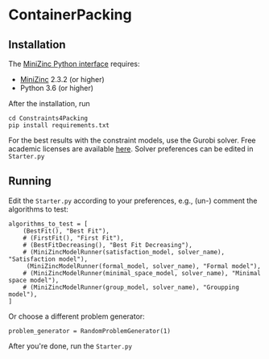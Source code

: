 # ContainerPacking
## Installation

The [MiniZinc Python interface](https://minizinc-python.readthedocs.io/en/latest/getting_started.html) requires:
- [MiniZinc](https://www.minizinc.org/) 2.3.2 (or higher)
- Python 3.6 (or higher)

After the installation, run
```
cd Constraints4Packing
pip install requirements.txt
```

For the best results with the constraint models, use the Gurobi solver. Free academic licenses are available 
[here](https://www.gurobi.com/academia/academic-program-and-licenses/). Solver preferences can be edited in `Starter.py`

## Running
Edit the `Starter.py` according to your preferences, e.g., (un-) comment the algorithms to test:
```
algorithms_to_test = [
    (BestFit(), "Best Fit"),
    # (FirstFit(), "First Fit"),
    # (BestFitDecreasing(), "Best Fit Decreasing"),
    # (MiniZincModelRunner(satisfaction_model, solver_name), "Satisfaction model"),
     (MiniZincModelRunner(formal_model, solver_name), "Formal model"),
    # (MiniZincModelRunner(minimal_space_model, solver_name), "Minimal space model"),
    # (MiniZincModelRunner(group_model, solver_name), "Groupping model"),
]
```
Or choose a different problem generator:
```
problem_generator = RandomProblemGenerator(1)
```

After you're done, run the `Starter.py`

